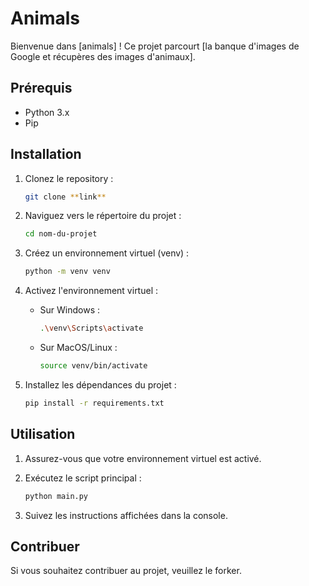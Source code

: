 # Animals

Bienvenue dans [animals] ! Ce projet parcourt [la banque d'images de Google et récupères des images d'animaux].

## Prérequis

- Python 3.x
- Pip

## Installation

1. Clonez le repository :

    ```bash
    git clone **link**
    ```

2. Naviguez vers le répertoire du projet :

    ```bash
    cd nom-du-projet
    ```

3. Créez un environnement virtuel (venv) :

    ```bash
    python -m venv venv
    ```

4. Activez l'environnement virtuel :

    - Sur Windows :

        ```bash
        .\venv\Scripts\activate
        ```

    - Sur MacOS/Linux :

        ```bash
        source venv/bin/activate
        ```

5. Installez les dépendances du projet :

    ```bash
    pip install -r requirements.txt
    ```

## Utilisation

1. Assurez-vous que votre environnement virtuel est activé.

2. Exécutez le script principal :

    ```bash
    python main.py
    ```

3. Suivez les instructions affichées dans la console.

## Contribuer

Si vous souhaitez contribuer au projet, veuillez le forker.
